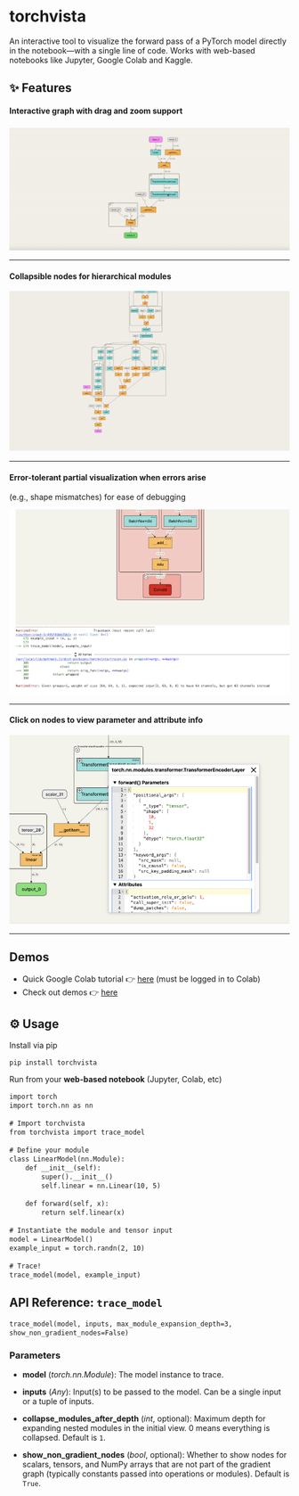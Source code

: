 # torchvista

An interactive tool to visualize the forward pass of a PyTorch model directly in the notebook—with a single line of code. Works with web-based notebooks like Jupyter, Google Colab and Kaggle.

## ✨ Features

#### Interactive graph with drag and zoom support

![](docs/assets/interactive-graph.gif)

--------

#### Collapsible nodes for hierarchical modules 

![](docs/assets/collapsible-graph.gif)

--------

#### Error-tolerant partial visualization when errors arise
(e.g., shape mismatches) for ease of debugging

![](docs/assets/error-graph.png)

--------

#### Click on nodes to view parameter and attribute info

![](docs/assets/info-popup.png)

--------


## Demos

- Quick Google Colab tutorial 👉 [here](https://colab.research.google.com/drive/1wrWKhpvGiqHhE0Lb1HnFGeOcS4uBqGXw?usp=sharing#scrollTo=tUKHO2YFKi55) (must be logged in to Colab)
- Check out demos 👉 [here](https://sachinhosmani.github.io/torchvista/)

## ⚙️ Usage

Install via pip
```
pip install torchvista
```

Run from your **web-based notebook** (Jupyter, Colab, etc)

```
import torch
import torch.nn as nn

# Import torchvista
from torchvista import trace_model

# Define your module
class LinearModel(nn.Module):
    def __init__(self):
        super().__init__()
        self.linear = nn.Linear(10, 5)

    def forward(self, x):
        return self.linear(x)

# Instantiate the module and tensor input
model = LinearModel()
example_input = torch.randn(2, 10)

# Trace!
trace_model(model, example_input)
```
## API Reference: `trace_model`

    trace_model(model, inputs, max_module_expansion_depth=3, show_non_gradient_nodes=False)

### Parameters

- **model** (*torch.nn.Module*):
  The model instance to trace.

- **inputs** (*Any*):
  Input(s) to be passed to the model. Can be a single input or a tuple of inputs.

- **collapse_modules_after_depth** (*int*, optional):
  Maximum depth for expanding nested modules in the initial view. 0 means everything is collapsed. Default is `1`.

- **show_non_gradient_nodes** (*bool*, optional):
  Whether to show nodes for scalars, tensors, and NumPy arrays that are not part of the gradient graph (typically constants passed into operations or modules). Default is `True`.
